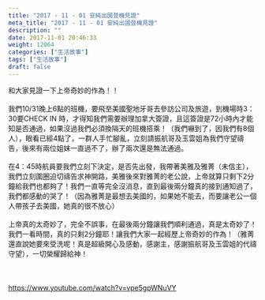 ```yaml
---
title: "2017 - 11 - 01 安純出國登機見證"
meta_title: "2017 - 11 - 01 安純出國登機見證"
description: ""
date: 2017-11-01 20:46:33
weight: 12064
categories: ["生活故事"]
tags: ["生活故事"]
draft: false
---
```


和大家見證一下上帝奇妙的作為！！<br />
<br />
我們10/31晚上6點的班機，要飛至美國聖地牙哥去參訪公司及旅遊，到機場時3：30要CHECK IN 時，才得知我們需要辦理加拿大簽證，且這簽證是72小時內才能知是否通過，如果沒過我們必須換隔天的班機搭乘！（我們嚇到了，因我們有8個人），眼看已經4點了，一群人手忙腳亂，立刻請振航哥及玉雲姐為我們守望禱告，後來有兩位姐妹一直過不了，辦了兩次還是無法通過。<br />
<br />
在4：45時航員要我們立刻下決定，是否先出發，我帶著美雅及雅菁（未信主），我們立刻圍圈迫切禱告求神開路，美雅後來對雅菁的老公說，上帝就算只剩下2分鐘給我們也都夠了！我們一直等完全沒消息，直到最後兩分鐘真的接到通知過了，我們都感動的哭了！（因為雅菁是最想去美國的，如果她不能去，而要讓老公一個人帶孩子去美國，她真的很不放心）<br />
<br />
上帝真的太奇妙了，完全不誤事，在最後兩分鐘讓我們順利通過，真是太奇妙了！我們一看時間，真的只剩2分鐘耶！讓我們大家一起經歷上帝奇妙的作為！（雅菁還直說她要來受洗呢！真是超級開心及感動，感謝主，感謝振航哥及玉雲姐的代禱守望），一切榮耀歸給神！<br />
<br />
&nbsp;<br />
<br />
https://www.youtube.com/watch?v=vpe5gpWNuVY
        